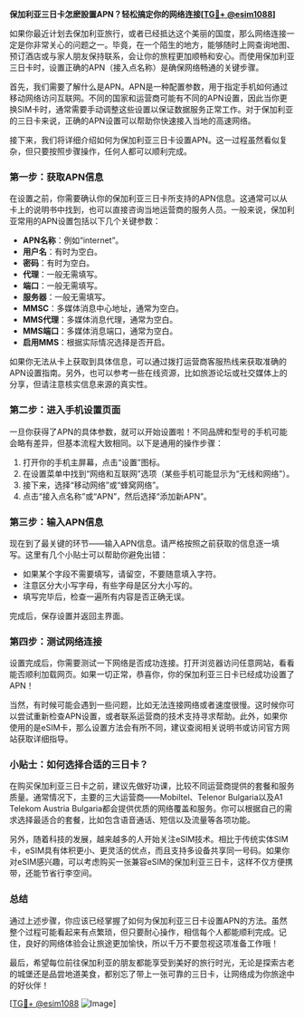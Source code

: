 **保加利亚三日卡怎麽設置APN？轻松搞定你的网络连接[[TG💪+ @esim1088](https://t.me/s/esim1088)]**

如果你最近计划去保加利亚旅行，或者已经抵达这个美丽的国度，那么网络连接一定是你非常关心的问题之一。毕竟，在一个陌生的地方，能够随时上网查询地图、预订酒店或与家人朋友保持联系，会让你的旅程更加顺畅和安心。而使用保加利亚三日卡时，设置正确的APN（接入点名称）是确保网络畅通的关键步骤。

首先，我们需要了解什么是APN。APN是一种配置参数，用于指定手机如何通过移动网络访问互联网。不同的国家和运营商可能有不同的APN设置，因此当你更换SIM卡时，通常需要手动调整这些设置以保证数据服务正常工作。对于保加利亚的三日卡来说，正确的APN设置可以帮助你快速接入当地的高速网络。

接下来，我们将详细介绍如何为保加利亚三日卡设置APN。这一过程虽然看似复杂，但只要按照步骤操作，任何人都可以顺利完成。

### 第一步：获取APN信息

在设置之前，你需要确认你的保加利亚三日卡所支持的APN信息。这通常可以从卡上的说明书中找到，也可以直接咨询当地运营商的服务人员。一般来说，保加利亚常用的APN设置包括以下几个关键参数：

- **APN名称**：例如“internet”。
- **用户名**：有时为空白。
- **密码**：有时为空白。
- **代理**：一般无需填写。
- **端口**：一般无需填写。
- **服务器**：一般无需填写。
- **MMSC**：多媒体消息中心地址，通常为空白。
- **MMS代理**：多媒体消息代理，通常为空白。
- **MMS端口**：多媒体消息端口，通常为空白。
- **启用MMS**：根据实际情况选择是否开启。

如果你无法从卡上获取到具体信息，可以通过拨打运营商客服热线来获取准确的APN设置指南。另外，也可以参考一些在线资源，比如旅游论坛或社交媒体上的分享，但请注意核实信息来源的真实性。

### 第二步：进入手机设置页面

一旦你获得了APN的具体参数，就可以开始设置啦！不同品牌和型号的手机可能会略有差异，但基本流程大致相同。以下是通用的操作步骤：

1. 打开你的手机主屏幕，点击“设置”图标。
2. 在设置菜单中找到“网络和互联网”选项（某些手机可能显示为“无线和网络”）。
3. 接下来，选择“移动网络”或“蜂窝网络”。
4. 点击“接入点名称”或“APN”，然后选择“添加新APN”。

### 第三步：输入APN信息

现在到了最关键的环节——输入APN信息。请严格按照之前获取的信息逐一填写。这里有几个小贴士可以帮助你避免出错：

- 如果某个字段不需要填写，请留空，不要随意填入字符。
- 注意区分大小写字母，有些字母是区分大小写的。
- 填写完毕后，检查一遍所有内容是否正确无误。

完成后，保存设置并返回主界面。

### 第四步：测试网络连接

设置完成后，你需要测试一下网络是否成功连接。打开浏览器访问任意网站，看看能否顺利加载网页。如果一切正常，恭喜你，你的保加利亚三日卡已经成功设置了APN！

当然，有时候可能会遇到一些问题，比如无法连接网络或者速度很慢。这时候你可以尝试重新检查APN设置，或者联系运营商的技术支持寻求帮助。此外，如果你使用的是eSIM卡，那么设置方法会有所不同，建议查阅相关说明书或访问官方网站获取详细指导。

### 小贴士：如何选择合适的三日卡？

在购买保加利亚三日卡之前，建议先做好功课，比较不同运营商提供的套餐和服务质量。通常情况下，主要的三大运营商——Mobiltel、Telenor Bulgaria以及A1 Telekom Austria Bulgaria都会提供优质的网络覆盖和服务。你可以根据自己的需求选择最适合的套餐，比如包含语音通话、短信以及流量等各项功能。

另外，随着科技的发展，越来越多的人开始关注eSIM技术。相比于传统实体SIM卡，eSIM具有体积更小、更灵活的优点，而且支持多设备共享同一号码。如果你对eSIM感兴趣，可以考虑购买一张兼容eSIM的保加利亚三日卡，这样不仅方便携带，还能节省行李空间。

### 总结

通过上述步骤，你应该已经掌握了如何为保加利亚三日卡设置APN的方法。虽然整个过程可能看起来有点繁琐，但只要耐心操作，相信每个人都能顺利完成。记住，良好的网络体验会让旅途更加愉快，所以千万不要忽视这项准备工作哦！

最后，希望每位前往保加利亚的朋友都能享受到美好的旅行时光，无论是探索古老的城堡还是品尝地道美食，都别忘了带上一张可靠的三日卡，让网络成为你旅途中的好伙伴！

[[TG💪+ @esim1088](https://t.me/s/esim1088) ![Image](https://i.postimg.cc/4NQfJmqS/Snipaste-2025-05-13-00-14-12.png)]